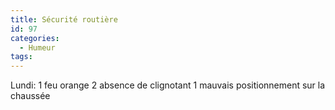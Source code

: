 ```yaml
---
title: Sécurité routière
id: 97
categories:
  - Humeur
tags:
---
```


Lundi: 1 feu orange 2 absence de clignotant 1 mauvais positionnement sur la chaussée